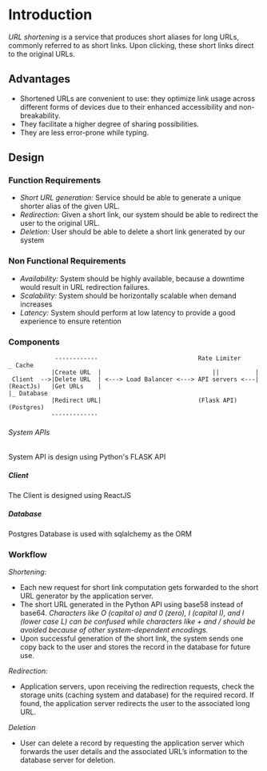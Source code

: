 # Introduction 

*URL shortening* is a service that produces short aliases for long URLs, commonly referred to as short links. Upon clicking, these short links direct to the original URLs. 

## Advantages

- Shortened URLs are convenient to use: they optimize link usage across different forms of devices due to their enhanced accessibility and non-breakability.
- They facilitate a higher degree of sharing possibilities.
- They are less error-prone while typing.

## Design 

### Function Requirements

- *Short URL generation:* Service should be able to generate a unique shorter alias of the given URL.
- *Redirection:* Given a short link, our system should be able to redirect the user to the original URL.
- *Deletion:* User should be able to delete a short link generated by our system

### Non Functional Requirements

- *Availability:* System should be highly available, because a downtime would result in URL redirection failures. 
- *Scalability:* System should be horizontally scalable when demand increases
- *Latency:* System should perform at low latency to provide a good experience to ensure retention

### Components
```
             ------------                            Rate Limiter     _ Cache
            |Create URL  |                               ||          |  
 Client  -->|Delete URL  | <---> Load Balancer <---> API servers <---| 
(ReactJs)   |Get URLs    |                                           |_ Database        
            |Redirect URL|                           (Flask API)       (Postgres)
            -------------                                     
```
###### System APIs

System API is design using Python's FLASK API


##### Client

The Client is designed using ReactJS

##### Database

Postgres Database is used with sqlalchemy as the ORM

### Workflow

*Shortening:*  
- Each new request for short link computation gets forwarded to the short URL generator by the application server.
- The short URL generated in the Python API using base58 instead of base64.
*Characters like O (capital o) and 0 (zero), I (capital I), and l (lower case L) can be confused while characters like + and / should be avoided because of other system-dependent encodings.*
- Upon successful generation of the short link, the system sends one copy back to the user and stores the record in the database for future use.

*Redirection:* 
- Application servers, upon receiving the redirection requests, check the storage units (caching system and database) for the required record. If found, the application server redirects the user to the associated long URL.

*Deletion* 
- User can delete a record by requesting the application server which forwards the user details and the associated URL’s information to the database server for deletion.


